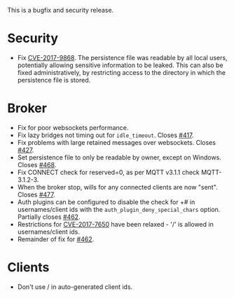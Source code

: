 <!--
.. title: Version 1.4.13 released
.. slug: version-1-4-13-released
.. date: 2017-07-05 10:47:23
.. tags: Releases
.. category:
.. link:
.. description:
.. type: text
-->

This is a bugfix and security release.

# Security

* Fix [CVE-2017-9868].
  The persistence file was readable by all local users, potentially allowing
  sensitive information to be leaked. This can also be fixed
  administratively, by restricting access to the directory in which the
  persistence file is stored.

# Broker

* Fix for poor websockets performance.
* Fix lazy bridges not timing out for `idle_timeout`. Closes [#417].
* Fix problems with large retained messages over websockets. Closes [#427].
* Set persistence file to only be readable by owner, except on Windows. Closes
  [#468].
* Fix CONNECT check for reserved=0, as per MQTT v3.1.1 check MQTT-3.1.2-3.
* When the broker stop, wills for any connected clients are now "sent". Closes
  [#477].
* Auth plugins can be configured to disable the check for +# in
  usernames/client ids with the `auth_plugin_deny_special_chars` option.
  Partially closes [#462].
* Restrictions for [CVE-2017-7650] have been relaxed - '/' is allowed in
  usernames/client ids.
* Remainder of fix for [#462].

# Clients

* Don't use / in auto-generated client ids.

[CVE-2017-7650]: https://cve.mitre.org/cgi-bin/cvename.cgi?name=CVE-2017-7650

[CVE-2017-9868]: https://cve.mitre.org/cgi-bin/cvename.cgi?name=CVE-2017-9868

[#417]: https://github.com/eclipse/mosquitto/issues/417

[#427]: https://github.com/eclipse/mosquitto/issues/427

[#462]: https://github.com/eclipse/mosquitto/issues/462

[#468]: https://github.com/eclipse/mosquitto/issues/468

[#477]: https://github.com/eclipse/mosquitto/issues/477
